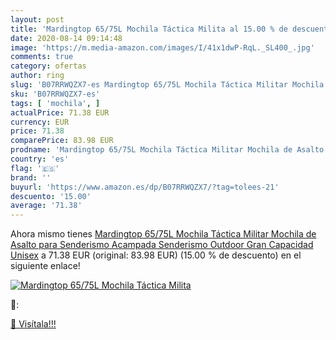 ```yaml
---
layout: post
title: 'Mardingtop 65/75L Mochila Táctica Milita al 15.00 % de descuento'
date: 2020-08-14 09:14:48
image: 'https://m.media-amazon.com/images/I/41x1dwP-RqL._SL400_.jpg'
comments: true
category: ofertas
author: ring
slug: 'B07RRWQZX7-es Mardingtop 65/75L Mochila Táctica Militar Mochila de...'
sku: 'B07RRWQZX7-es'
tags: [ 'mochila', ]
actualPrice: 71.38 EUR
currency: EUR
price: 71.38
comparePrice: 83.98 EUR
prodname: 'Mardingtop 65/75L Mochila Táctica Militar Mochila de Asalto para Senderismo Acampada Senderismo Outdoor  Gran Capacidad  Unisex'
country: 'es'
flag: '🇪🇸'
brand: ''
buyurl: 'https://www.amazon.es/dp/B07RRWQZX7/?tag=tolees-21'
descuento: '15.00'
average: '71.38'
---
```


Ahora mismo tienes [Mardingtop 65/75L Mochila Táctica Militar Mochila de Asalto para Senderismo Acampada Senderismo Outdoor  Gran Capacidad  Unisex](https://www.amazon.es/dp/B07RRWQZX7/?tag=tolees-21) a 71.38 EUR (original: 83.98 EUR) (15.00 %  de descuento) en el siguiente enlace!

[![Mardingtop 65/75L Mochila Táctica Milita](https://m.media-amazon.com/images/I/41x1dwP-RqL._SL400_.jpg)](https://www.amazon.es/dp/B07RRWQZX7/?tag=tolees-21)

🔎:


[🛒 Visítala!!!](https://www.amazon.es/dp/B07RRWQZX7/?tag=tolees-21)
